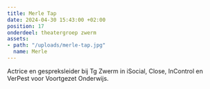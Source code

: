 ```yaml
---
title: Merle Tap
date: 2024-04-30 15:43:00 +02:00
position: 17
onderdeel: theatergroep zwerm
assets:
- path: "/uploads/merle-tap.jpg"
  name: Merle
---
```


Actrice en gespreksleider bij Tg Zwerm in iSocial, Close, InControl en VerPest voor Voortgezet Onderwijs.